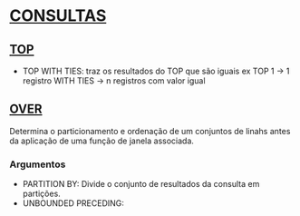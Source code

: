 # [CONSULTAS](https://docs.microsoft.com/pt-br/sql/t-sql/queries/queries?view=sql-server-2017)

## [TOP](https://docs.microsoft.com/pt-br/sql/t-sql/queries/top-transact-sql?view=sql-server-2017)
- TOP WITH TIES: traz os resultados do TOP que são iguais
ex TOP 1 -> 1 registro 
WITH TIES -> n registros com valor igual

## [OVER](https://docs.microsoft.com/pt-br/sql/t-sql/queries/select-over-clause-transact-sql?view=sql-server-2017)
Determina o particionamento e ordenação de um conjuntos de linahs antes da aplicação de uma função de janela associada.

### Argumentos
- PARTITION BY: Divide o conjunto de resultados da consulta em partições. 
- UNBOUNDED PRECEDING: 
